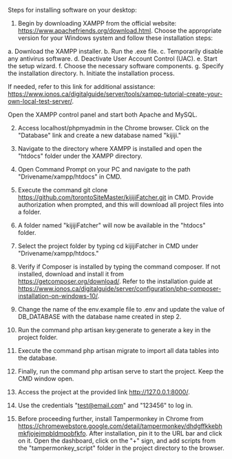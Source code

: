 Steps for installing software on your desktop:

1. Begin by downloading XAMPP from the official website: https://www.apachefriends.org/download.html. Choose the appropriate version for your Windows system and follow these installation steps:

a. Download the XAMPP installer.
b. Run the .exe file.
c. Temporarily disable any antivirus software.
d. Deactivate User Account Control (UAC).
e. Start the setup wizard.
f. Choose the necessary software components.
g. Specify the installation directory.
h. Initiate the installation process.

If needed, refer to this link for additional assistance: https://www.ionos.ca/digitalguide/server/tools/xampp-tutorial-create-your-own-local-test-server/.

Open the XAMPP control panel and start both Apache and MySQL.

2. Access localhost/phpmyadmin in the Chrome browser. Click on the "Database" link and create a new database named "kijiji."

3. Navigate to the directory where XAMPP is installed and open the "htdocs" folder under the XAMPP directory.

4. Open Command Prompt on your PC and navigate to the path "Drivename/xampp/htdocs" in CMD.

5. Execute the command git clone https://github.com/torontoSiteMaster/kijijiFatcher.git in CMD. Provide authorization when prompted, and this will download all project files into a folder.

6. A folder named "kijijiFatcher" will now be available in the "htdocs" folder.

7. Select the project folder by typing cd kijijiFatcher in CMD under "Drivename/xampp/htdocs."

8. Verify if Composer is installed by typing the command composer. If not installed, download and install it from https://getcomposer.org/download/. Refer to the installation guide at https://www.ionos.ca/digitalguide/server/configuration/php-composer-installation-on-windows-10/.

9. Change the name of the env.example file to .env and update the value of DB_DATABASE with the database name created in step 2.

10. Run the command php artisan key:generate to generate a key in the project folder.

11. Execute the command php artisan migrate to import all data tables into the database.

12. Finally, run the command php artisan serve to start the project. Keep the CMD window open.

13. Access the project at the provided link http://127.0.0.1:8000/.

14. Use the credentials "test@email.com" and "123456" to log in.

15. Before proceeding further, install Tampermonkey in Chrome from https://chromewebstore.google.com/detail/tampermonkey/dhdgffkkebhmkfjojejmpbldmpobfkfo. After installation, pin it to the URL bar and click on it. Open the dashboard, click on the "+" sign, and add scripts from the "tampermonkey_script" folder in the project directory to the browser.